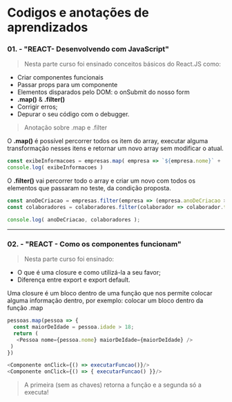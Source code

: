 # Codigos e anotações de aprendizados
### 01. - "REACT- Desenvolvendo com JavaScript"

> Nesta parte curso foi ensinado conceitos básicos do React.JS como:

-   Criar componentes funcionais
-   Passar props para um componente
-   Elementos disparados pelo DOM: o onSubmit do nosso form
-   **.map()** & **.filter()**
-   Corrigir erros;
-   Depurar o seu código com o debugger.

> Anotação sobre .map e .filter

O **.map()** é possível percorrer todos os item do array, executar alguma transformação nesses itens e retornar um novo array sem modificar o atual.

```js
const exibeInformacoes = empresas.map( empresa => `${empresa.nome}` + ' CEO: ' + `${empresa.ceo}`);
console.log( exibeInformacoes )
```

O **.filter()** vai percorrer todo o array e criar um novo com todos os elementos que passaram no teste, da condição proposta.

```js
const anoDeCriacao = empresas.filter(empresa => (empresa.anoDeCriacao > 2000));
const colaboradores = colaboradores.filter(colaborador => colaborador.time === team.nome)

console.log( anoDeCriacao, colaboradores );
```

---

### 02. - "REACT - Como os componentes funcionam"

> Nesta parte curso foi ensinado:

-   O que é uma closure e como utilizá-la a seu favor;
-   Diferença entre export e export default.

Uma closure é um bloco dentro de uma função que nos permite colocar alguma informação dentro, por exemplo: colocar um bloco dentro da função .map

```js
pessoas.map(pessoa => {
  const maiorDeIdade = pessoa.idade > 18;
  return (
   <Pessoa nome={pessoa.nome} maiorDeIdade={maiorDeIdade} />
 )
})
```

```js
<Componente onClick={() => executarFuncao()}/>
<Componente onClick={() => { executarFuncao() }}/>
```
>  A primeira (sem as chaves) retorna a função e a segunda só a executa!
